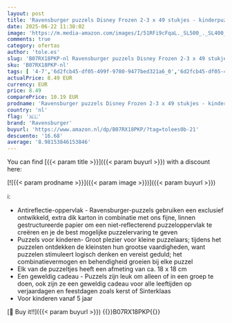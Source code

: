 ```yaml
---
layout: post
title: 'Ravensburger puzzels Disney Frozen 2-3 x 49 stukjes - kinderpuzzel'
date: 2025-06-22 11:38:02
image: 'https://m.media-amazon.com/images/I/51RFi9cFqaL._SL500_._SL400_.jpg'
comments: true
category: ofertas
author: 'tole.es'
slug: 'B07RX18PKP-nl Ravensburger puzzels Disney Frozen 2-3 x 49 stukjes -...'
sku: 'B07RX18PKP-nl'
tags: [ '4-7','6d2fcb45-df05-499f-9780-9477bed321a6_0','6d2fcb45-df05-499f-9780-9477bed321a6_3701','6d2fcb45-df05-499f-9780-9477bed321a6_801','Arborist Merchandising Root','Legpuzzels','Puzzels','Ravensburger NL PBDD 2024','Self Service','Special Features Stores','Speelgoed & spellen','ravensburger','🇳🇱', ]
actualPrice: 8.49 EUR
currency: EUR
price: 8.49
comparePrice: 10.19 EUR
prodname: 'Ravensburger puzzels Disney Frozen 2-3 x 49 stukjes - kinderpuzzel'
country: 'nl'
flag: '🇳🇱'
brand: 'Ravensburger'
buyurl: 'https://www.amazon.nl/dp/B07RX18PKP/?tag=tolees0b-21'
descuento: '16.68'
average: '8.98153846153846'
---
```


You can find [{{< param title >}}]({{< param buyurl >}}) with a discount here:

[![{{< param prodname >}}]({{< param image >}})]({{< param buyurl >}})

ℹ️:

- Antireflectie-oppervlak - Ravensburger-puzzels gebruiken een exclusief ontwikkeld, extra dik karton in combinatie met ons fijne, linnen gestructureerde papier om een ​​niet-reflecterend puzzeloppervlak te creëren en je de best mogelijke puzzelervaring te geven
- Puzzels voor kinderen- Groot plezier voor kleine puzzelaars; tijdens het puzzelen ontdekken de kleinsten hun grootse vaardigheden, want puzzelen stimuleert logisch denken en vereist geduld; het combinatievermogen en behendigheid groeien bij elke puzzel
- Elk van de puzzeltjes heeft een afmeting van ca. 18 x 18 cm
- Een geweldig cadeau - Puzzels zijn leuk om alleen of in een groep te doen, ook zijn ze een geweldig cadeau voor alle leeftijden op verjaardagen en feestdagen zoals kerst of Sinterklaas
- Voor kinderen vanaf 5 jaar

[🛒 Buy it!!]({{< param buyurl >}})
{{<world>}}B07RX18PKP{{</world>}}
